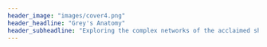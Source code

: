 ```yaml
---
header_image: "images/cover4.png"
header_headline: "Grey's Anatomy"
header_subheadline: "Exploring the complex networks of the acclaimed show"
---
```

